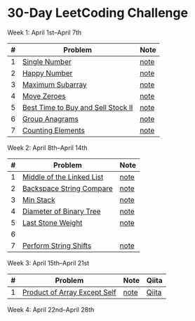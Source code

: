 # 30-Day LeetCoding Challenge

Week 1: April 1st–April 7th

| # | Problem | Note |
|:---:|---|---|
| 1 | [Single Number](https://leetcode.com/explore/other/card/30-day-leetcoding-challenge/528/week-1/3283/) | [note](single_number.md) |
| 2 | [Happy Number](https://leetcode.com/explore/other/card/30-day-leetcoding-challenge/528/week-1/3284/) | [note](happy_number.md)
| 3 | [Maximum Subarray](https://leetcode.com/explore/featured/card/30-day-leetcoding-challenge/528/week-1/3285/) | [note](maximum_subarray.md) |
| 4 | [Move Zeroes](https://leetcode.com/explore/challenge/card/30-day-leetcoding-challenge/528/week-1/3286/) | [note](move_zeroes.md)
| 5 | [Best Time to Buy and Sell Stock II](https://leetcode.com/explore/featured/card/30-day-leetcoding-challenge/528/week-1/3287/) | [note](best_time_to_buy_and_sell_stock_II.md) |
| 6 | [Group Anagrams](https://leetcode.com/explore/featured/card/30-day-leetcoding-challenge/528/week-1/3288/) | [note](group_anagrams.md)
| 7 | [Counting Elements](https://leetcode.com/explore/challenge/card/30-day-leetcoding-challenge/528/week-1/3289/) | [note](counting_elements.md) |

Week 2: April 8th–April 14th

| # | Problem | Note |
|:---:|---|---|
| 1 | [Middle of the Linked List](https://leetcode.com/explore/challenge/card/30-day-leetcoding-challenge/529/week-2/3290/) | [note](middle_of_the_linked_list.md) |
| 2 | [Backspace String Compare](https://leetcode.com/explore/challenge/card/30-day-leetcoding-challenge/529/week-2/3291/) | [note](backspace_string_compare.md) |
| 3 | [Min Stack](https://leetcode.com/explore/challenge/card/30-day-leetcoding-challenge/529/week-2/3292/) | [note](min_stack.md) |
| 4 | [Diameter of Binary Tree](https://leetcode.com/explore/challenge/card/30-day-leetcoding-challenge/529/week-2/3293/) | [note](diameter_of_binary_tree.md) |
| 5 | [Last Stone Weight](https://leetcode.com/explore/challenge/card/30-day-leetcoding-challenge/529/week-2/3297/) | [note](last_stone_weight.md) |
| 6 |
| 7 | [Perform String Shifts](https://leetcode.com/explore/challenge/card/30-day-leetcoding-challenge/529/week-2/3299/) | [note](perform_string_shifts.md)

Week 3: April 15th–April 21st

| # | Problem | Note | Qiita
|:---:|---|---|---|
| 1 | [Product of Array Except Self](https://leetcode.com/explore/challenge/card/30-day-leetcoding-challenge/530/week-3/3300/) | [note](product_of_array_except_self.md) | [Qiita](https://qiita.com/vc7/items/ad77ffca4119d7741e92?fbclid=IwAR3hVqFHXmRIgNxE5VwDk1onHdS4oR37YeutVfy5eZZneus_8rkqWCNyInA)

Week 4: April 22nd–April 28th
